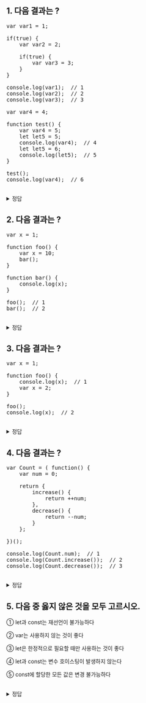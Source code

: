 ## 1. 다음 결과는 ?

<pre>
var var1 = 1;

if(true) {
	var var2 = 2;
	
	if(true) {
		var var3 = 3;
	}
}

console.log(var1);  // 1
console.log(var2);  // 2
console.log(var3);  // 3

var var4 = 4;

function test() {
	var var4 = 5;
	let let5 = 5;
	console.log(var4);  // 4
	let let5 = 6;
	console.log(let5);  // 5
}

test();
console.log(var4);  // 6
</pre>

<br/>
<details>
<summary>정답</summary>
<pre>
1. 1
2. 2
3. 3
4. 5    —→  우선적으로 inner function에서 찾는다.
5. SyntaxError  —→ let, const는 같은 스코프 내에서 중복 선언 불가능
6. 4
</pre>
</details>


## 2. 다음 결과는 ?

<pre>
var x = 1;

function foo() {
	var x = 10;
	bar();
}

function bar() {
	console.log(x);
}

foo();  // 1
bar();  // 2
</pre>

<br/>
<details>
<summary>정답</summary>
<pre>
1. 1
2. 1
<br/>
🔸 자바스크립트는 렉시컬 스코프를 따른다

렉시컬 스코프는 함수 정의 위치에 따라 상위 스코프를 결정한다. 
이 경우에는  bar함수가 전역에서 정의된 함수이므로 전역 스코프에 따라 x = 1을 출력한다.
</pre>
</details>



## 3. 다음 결과는 ?

<pre>
var x = 1;

function foo() {
    console.log(x);  // 1
    var x = 2;
}

foo();
console.log(x);  // 2
</pre>

<br/>
<details>
<summary>정답</summary>
<pre>
1. undefined   ——> 지역 변수가 우선적으로 선택되는데 이때 변수 호이스팅으로 undefined 초기화 된 상태
2. 1
</pre>
</details>



## 4. 다음 결과는 ?

<pre>
var Count = ( function() {
	var num = 0;

	return {
		increase() {
			return ++num;
		},
		decrease() {
			return --num;
		}
	};

})();

console.log(Count.num);  // 1
console.log(Count.increase());  // 2
console.log(Count.decrease());  // 3
</pre>

<br/>
<details>
<summary>정답</summary>
<pre>
1. undefined   ——> 즉시 실행 함수의 지역 변수이므로 외부에서 사용 불가
2. 1
3. 0
<br/>
🔸 모듈 패턴을 이용한 정보 은닉
</pre>
</details>


## 5. 다음 중 옳지 않은 것을 모두 고르시오.

① let과 const는 재선언이 불가능하다

② var는 사용하지 않는 것이 좋다

③ let은 한정적으로 필요할 때만 사용하는 것이 좋다

④ let과 const는 변수 호이스팅이 발생하지 않는다

⑤ const에 할당한 모든 값은 변경 불가능하다

<br/>
<details>
<summary>정답</summary>
<pre>
④ : 변수 호이스팅이 발생되지만 참조가 불가능해서 호이스팅이 발생되지 않는 것처럼 보임
⑤ : 객체의 경우 프로퍼티를 변경해 변경 가능하다. (재할당이 불가능한 것… 불변을 의미하지는 않음)
</pre>
</details>
